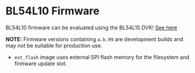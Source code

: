 # BL54L10 Firmware

BL54L10 firmware can be evaluated using the BL54L15 DVK! [See here](../bl54l15/README.md)

**NOTE:** Firmware versions containing `a.b.99` are development builds and may not be suitable for production use.

- `ext_flash` image uses external SPI flash memory for the filesystem and firmware update slot.
